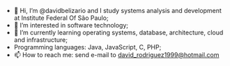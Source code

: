 - 👋 Hi, I’m @davidbelizario and I study systems analysis and development at Institute Federal Of São Paulo;
- 👀 I’m interested in software technology;
- 🌱 I’m currently learning operating systems, database, architecture, cloud and infrastructure;
- Programming languages: Java, JavaScript, C, PHP;
- 📫 How to reach me: send e-mail to david_rodriguez1999@hotmail.com

<!---
davidbelizario/davidbelizario is a ✨ special ✨ repository because its `README.md` (this file) appears on your GitHub profile.
You can click the Preview link to take a look at your changes.
--->
